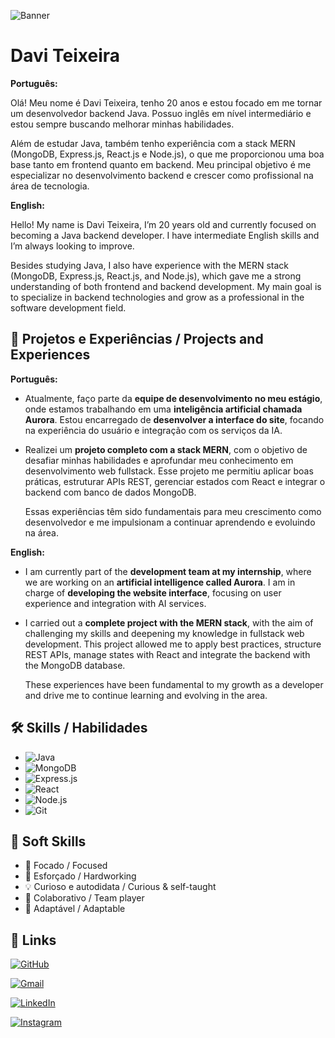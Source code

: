 ![Banner](https://i.imgur.com/yxcAXnI.png)

# **Davi Teixeira**

**Português:**

Olá! Meu nome é Davi Teixeira, tenho 20 anos e estou focado em me tornar um desenvolvedor backend Java. Possuo inglês em nível intermediário e estou sempre buscando melhorar minhas habilidades.

Além de estudar Java, também tenho experiência com a stack MERN (MongoDB, Express.js, React.js e Node.js), o que me proporcionou uma boa base tanto em frontend quanto em backend. Meu principal objetivo é me especializar no desenvolvimento backend e crescer como profissional na área de tecnologia.

**English:**

Hello! My name is Davi Teixeira, I’m 20 years old and currently focused on becoming a Java backend developer. I have intermediate English skills and I’m always looking to improve.

Besides studying Java, I also have experience with the MERN stack (MongoDB, Express.js, React.js, and Node.js), which gave me a strong understanding of both frontend and backend development. My main goal is to specialize in backend technologies and grow as a professional in the software development field.

## 🚀 Projetos e Experiências / Projects and Experiences

**Português:**

- Atualmente, faço parte da **equipe de desenvolvimento no meu estágio**, onde estamos trabalhando em uma **inteligência artificial chamada Aurora**. Estou encarregado de **desenvolver a interface do site**, focando na experiência do usuário e integração com os serviços da IA.
- Realizei um **projeto completo com a stack MERN**, com o objetivo de desafiar minhas habilidades e aprofundar meu conhecimento em desenvolvimento web fullstack. Esse projeto me permitiu aplicar boas práticas, estruturar APIs REST, gerenciar estados com React e integrar o backend com banco de dados MongoDB.

  Essas experiências têm sido fundamentais para meu crescimento como desenvolvedor e me impulsionam a continuar aprendendo e evoluindo na área.

**English:**

- I am currently part of the **development team at my internship**, where we are working on an **artificial intelligence called Aurora**. I am in charge of **developing the website interface**, focusing on user experience and integration with AI services.

- I carried out a **complete project with the MERN stack**, with the aim of challenging my skills and deepening my knowledge in fullstack web development. This project allowed me to apply best practices, structure REST APIs, manage states with React and integrate the backend with the MongoDB database.

  These experiences have been fundamental to my growth as a developer and drive me to continue learning and evolving in the area.

## 🛠 Skills / Habilidades

- ![Java](https://img.shields.io/badge/java-%23ED8B00.svg?style=for-the-badge&logo=java&logoColor=white)
- ![MongoDB](https://img.shields.io/badge/MongoDB-4EA94B?style=for-the-badge&logo=mongodb&logoColor=white)
- ![Express.js](https://img.shields.io/badge/express.js-%23404d59.svg?style=for-the-badge&logo=express&logoColor=white)
- ![React](https://img.shields.io/badge/react-%2320232a.svg?style=for-the-badge&logo=react&logoColor=%2361DAFB)
- ![Node.js](https://img.shields.io/badge/node.js-%23339933.svg?style=for-the-badge&logo=node.js&logoColor=white)
- ![Git](https://img.shields.io/badge/git-%23F05033.svg?style=for-the-badge&logo=git&logoColor=white)

## 🤝 Soft Skills

- 🎯 Focado / Focused
- 💪 Esforçado / Hardworking
- 💡 Curioso e autodidata / Curious & self-taught
- 🤝 Colaborativo / Team player
- 🔄 Adaptável / Adaptable

## 🔗 Links

[![GitHub](https://img.shields.io/badge/github-001a3c.svg?style=for-the-badge&logo=github&logoColor=white)](https://github.com/DaviTeixeira24)

[![Gmail](https://img.shields.io/badge/Gmail-001a3c?style=for-the-badge&logo=gmail&logoColor=white)](mailto:davi64491@gmail.com)

[![LinkedIn](https://img.shields.io/badge/-LinkedIn-001a3c?style=for-the-badge&logo=linkedin&logoColor=white)](https://www.linkedin.com/in/davi-teixeira-86a37b292/)

[![Instagram](https://img.shields.io/badge/-Instagram-001a3c?style=for-the-badge&logo=instagram&logoColor=white)](https://www.instagram.com/davteiixeira/)
